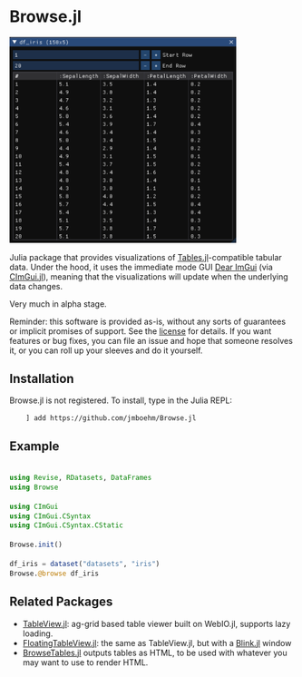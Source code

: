 # Browse.jl

<img width="400" alt="Browse.jl Screenshot" src="assets/screenshot.png">

Julia package that provides visualizations of [Tables.jl](https://github.com/JuliaData/Tables.jl)-compatible tabular data. Under the hood, it uses the immediate mode GUI [Dear ImGui](https://github.com/ocornut/imgui) (via [CImGui.jl](https://github.com/Gnimuc/CImGui.jl)), meaning that the visualizations will update when the underlying data changes.

Very much in alpha stage.

Reminder: this software is provided as-is, without any sorts of guarantees or implicit promises of support. See the [license](LICENSE.md) for details. If you want features or bug fixes, you can file an issue and hope that someone resolves it, or you can roll up your sleeves and do it yourself. 

## Installation

Browse.jl is not registered. To install, type in the Julia REPL:
```
    ] add https://github.com/jmboehm/Browse.jl
```

## Example

```julia

using Revise, RDatasets, DataFrames
using Browse

using CImGui
using CImGui.CSyntax
using CImGui.CSyntax.CStatic

Browse.init()

df_iris = dataset("datasets", "iris")
Browse.@browse df_iris

```

## Related Packages

- [TableView.jl](https://github.com/JuliaComputing/TableView.jl): ag-grid based table viewer built on WebIO.jl, supports lazy loading.
- [FloatingTableView.jl](https://github.com/pdeffebach/FloatingTableView.jl): the same as TableView.jl, but with a [Blink.jl]() window 
- [BrowseTables.jl](https://github.com/tpapp/BrowseTables.jl) outputs tables as HTML, to be used with whatever you may want to use to render HTML.
